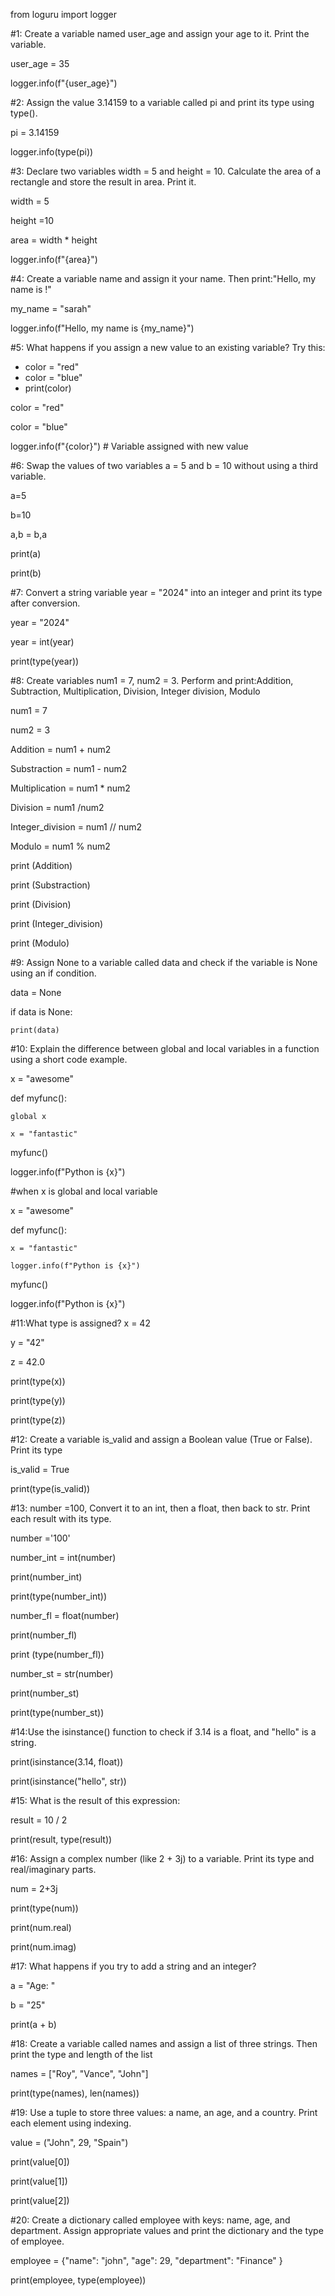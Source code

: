 from loguru import logger

#1: Create a variable named user_age and assign your age to it. Print the variable.

user_age = 35

logger.info(f"{user_age}")

#2: Assign the value 3.14159 to a variable called pi and print its type using type().

pi = 3.14159

logger.info(type(pi))

#3: Declare two variables width = 5 and height = 10. Calculate the area of a rectangle and store the result in area. Print it.

width = 5

height =10

area = width * height

logger.info(f"{area}")

#4: Create a variable name and assign it your name. Then print:"Hello, my name is <your name>!"

my_name = "sarah"

logger.info(f"Hello, my name is {my_name}")

#5: What happens if you assign a new value to an existing variable? Try this:
* color = "red"
* color = "blue"
* print(color)

color = "red"

color = "blue"

logger.info(f"{color}") # Variable assigned with new value

#6: Swap the values of two variables a = 5 and b = 10 without using a third variable.

a=5 

b=10

a,b = b,a 

print(a)

print(b)

#7: Convert a string variable year = "2024" into an integer and print its type after conversion.

year = "2024"

year = int(year)

print(type(year))

#8: Create variables num1 = 7, num2 = 3. Perform and print:Addition, Subtraction, Multiplication, Division, Integer division, Modulo

num1 = 7

num2 = 3

Addition = num1 + num2

Substraction = num1 - num2

Multiplication = num1 * num2

Division = num1 /num2

Integer_division = num1 // num2

Modulo = num1 % num2

print (Addition)

print (Substraction)

print (Division)

print (Integer_division)

print (Modulo)

#9: Assign None to a variable called data and check if the variable is None using an if condition.

data = None

if data is None:

    print(data)

#10: Explain the difference between global and local variables in a function using a short code example.

x = "awesome"

def myfunc():

    global x

    x = "fantastic"

myfunc()

logger.info(f"Python is {x}")

#when x is global and local variable

x = "awesome"

def myfunc():

    x = "fantastic"

    logger.info(f"Python is {x}")

myfunc()

logger.info(f"Python is {x}")


#11:What type is assigned?
x = 42

y = "42"

z = 42.0

print(type(x))

print(type(y))

print(type(z))

#12: Create a variable is_valid and assign a Boolean value (True or False). Print its type

is_valid = True

print(type(is_valid))

#13: number =100, Convert it to an int, then a float, then back to str. Print each result with its type.

number ='100'

number_int = int(number)

print(number_int)

print(type(number_int))

number_fl = float(number)

print(number_fl)

print (type(number_fl))

number_st = str(number)

print(number_st)

print(type(number_st))

#14:Use the isinstance() function to check if 3.14 is a float, and "hello" is a string.

print(isinstance(3.14, float))

print(isinstance("hello", str))

#15: What is the result of this expression:

result = 10 / 2

print(result, type(result))

#16: Assign a complex number (like 2 + 3j) to a variable. Print its type and real/imaginary parts.

num = 2+3j

print(type(num))

print(num.real)

print(num.imag)

#17: What happens if you try to add a string and an integer?

a = "Age: "

b = "25"

print(a + b)

#18: Create a variable called names and assign a list of three strings. Then print the type and length of the list

names = ["Roy", "Vance", "John"]

print(type(names), len(names))

#19: Use a tuple to store three values: a name, an age, and a country. Print each element using indexing.

value = ("John", 29, "Spain")

print(value[0])

print(value[1])

print(value[2])

#20: Create a dictionary called employee with keys: name, age, and department. Assign appropriate values and print the dictionary and the type of employee.

employee = {"name": "john", "age": 29, "department": "Finance" }

print(employee, type(employee))
